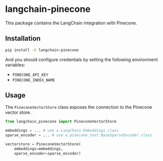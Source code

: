 # langchain-pinecone

This package contains the LangChain integration with Pinecone.

## Installation

```bash
pip install -U langchain-pinecone
```

And you should configure credentials by setting the following environment variables:

- `PINECONE_API_KEY`
- `PINECONE_INDEX_NAME`

## Usage

The `PineconeVectorStore` class exposes the connection to the Pinecone vector store.

```python
from langchain_pinecone import PineconeVectorStore

embeddings = ... # use a LangChain Embeddings class
sparse_encoder = ... # use a pinecone_text BaseSparseEncoder class

vectorstore = PineconeVectorStore(
    embeddings=embeddings, 
    sparse_encoder=sparse_encoder)
```
